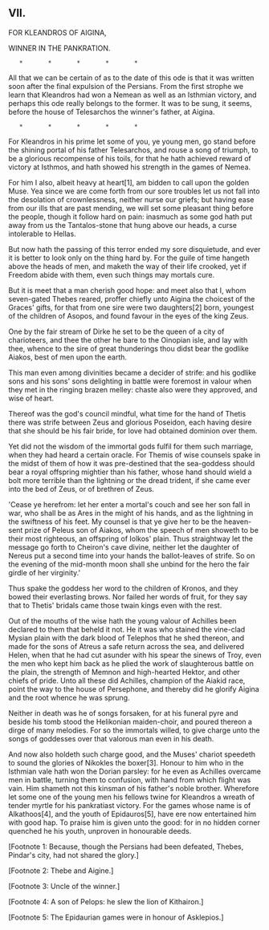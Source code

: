 ## VII.

FOR KLEANDROS OF AIGINA,

WINNER IN THE PANKRATION.

       *       *       *       *       *

All that we can be certain of as to the date of this ode is that it
was written soon after the final expulsion of the Persians. From the
first strophe we learn that Kleandros had won a Nemean as well as an
Isthmian victory, and perhaps this ode really belongs to the former.
It was to be sung, it seems, before the house of Telesarchos the
winner's father, at Aigina.

       *       *       *       *       *

For Kleandros in his prime let some of you, ye young men, go stand
before the shining portal of his father Telesarchos, and rouse a song
of triumph, to be a glorious recompense of his toils, for that he hath
achieved reward of victory at Isthmos, and hath showed his strength in
the games of Nemea.

For him I also, albeit heavy at heart[1], am bidden to call upon the
golden Muse. Yea since we are come forth from our sore troubles let
us not fall into the desolation of crownlessness, neither nurse our
griefs; but having ease from our ills that are past mending, we will
set some pleasant thing before the people, though it follow hard on
pain: inasmuch as some god hath put away from us the Tantalos-stone
that hung above our heads, a curse intolerable to Hellas.

But now hath the passing of this terror ended my sore disquietude, and
ever it is better to look only on the thing hard by. For the guile of
time hangeth above the heads of men, and maketh the way of their life
crooked, yet if Freedom abide with them, even such things may mortals
cure.

But it is meet that a man cherish good hope: and meet also that I,
whom seven-gated Thebes reared, proffer chiefly unto Aigina the
choicest of the Graces' gifts, for that from one sire were two
daughters[2] born, youngest of the children of Asopos, and found
favour in the eyes of the king Zeus.

One by the fair stream of Dirke he set to be the queen of a city of
charioteers, and thee the other he bare to the Oinopian isle, and lay
with thee, whence to the sire of great thunderings thou didst bear the
godlike Aiakos, best of men upon the earth.

This man even among divinities became a decider of strife: and his
godlike sons and his sons' sons delighting in battle were foremost in
valour when they met in the ringing brazen melley: chaste also were
they approved, and wise of heart.

Thereof was the god's council mindful, what time for the hand of
Thetis there was strife between Zeus and glorious Poseidon, each
having desire that she should be his fair bride, for love had obtained
dominion over them.

Yet did not the wisdom of the immortal gods fulfil for them such
marriage, when they had heard a certain oracle. For Themis of wise
counsels spake in the midst of them of how it was pre-destined that
the sea-goddess should bear a royal offspring mightier than his
father, whose hand should wield a bolt more terrible than the
lightning or the dread trident, if she came ever into the bed of Zeus,
or of brethren of Zeus.

'Cease ye herefrom: let her enter a mortal's couch and see her son
fall in war, who shall be as Ares in the might of his hands, and as
the lightning in the swiftness of his feet. My counsel is that ye give
her to be the heaven-sent prize of Peleus son of Aiakos, whom the
speech of men showeth to be their most righteous, an offspring of
Iolkos' plain. Thus straightway let the message go forth to Cheiron's
cave divine, neither let the daughter of Nereus put a second time
into your hands the ballot-leaves of strife. So on the evening of the
mid-month moon shall she unbind for the hero the fair girdle of her
virginity.'

Thus spake the goddess her word to the children of Kronos, and they
bowed their everlasting brows. Nor failed her words of fruit, for they
say that to Thetis' bridals came those twain kings even with the rest.

Out of the mouths of the wise hath the young valour of Achilles
been declared to them that beheld it not. He it was who stained the
vine-clad Mysian plain with the dark blood of Telephos that he shed
thereon, and made for the sons of Atreus a safe return across the sea,
and delivered Helen, when that he had cut asunder with his spear the
sinews of Troy, even the men who kept him back as he plied the work
of slaughterous battle on the plain, the strength of Memnon and
high-hearted Hektor, and other chiefs of pride. Unto all these did
Achilles, champion of the Aiakid race, point the way to the house of
Persephone, and thereby did he glorify Aigina and the root whence he
was sprung.

Neither in death was he of songs forsaken, for at his funeral pyre and
beside his tomb stood the Helikonian maiden-choir, and poured thereon
a dirge of many melodies. For so the immortals willed, to give charge
unto the songs of goddesses over that valorous man even in his death.

And now also holdeth such charge good, and the Muses' chariot speedeth
to sound the glories of Nikokles the boxer[3]. Honour to him who in
the Isthmian vale hath won the Dorian parsley: for he even as Achilles
overcame men in battle, turning them to confusion, with hand from
which flight was vain. Him shameth not this kinsman of his father's
noble brother. Wherefore let some one of the young men his fellows
twine for Kleandros a wreath of tender myrtle for his pankratiast
victory. For the games whose name is of Alkathoos[4], and the youth of
Epidauros[5], have ere now entertained him with good hap. To praise
him is given unto the good: for in no hidden corner quenched he his
youth, unproven in honourable deeds.


[Footnote 1: Because, though the Persians had been defeated, Thebes,
Pindar's city, had not shared the glory.]

[Footnote 2: Thebe and Aigine.]

[Footnote 3: Uncle of the winner.]

[Footnote 4: A son of Pelops: he slew the lion of Kithairon.]

[Footnote 5: The Epidaurian games were in honour of Asklepios.]


